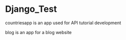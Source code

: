 # Django_Test

countriesapp is an app used for API tutorial development

blog is an app for a blog website

